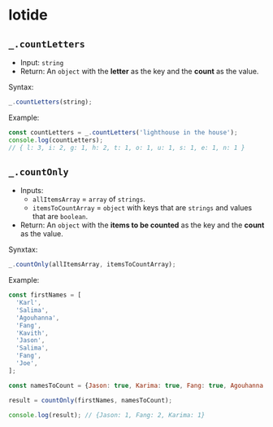 # lotide


## `_.countLetters`
- Input: `string`
- Return: An `object` with the **letter** as the key and the **count** as the value.

Syntax:
```js
_.countLetters(string);
```

Example:
```js
const countLetters = _.countLetters('lighthouse in the house');
console.log(countLetters); 
// { l: 3, i: 2, g: 1, h: 2, t: 1, o: 1, u: 1, s: 1, e: 1, n: 1 }
```

## `_.countOnly`

- Inputs: 
  - `allItemsArray` = `array` of `strings`. 
  - `itemsToCountArray` = `object` with keys that are `strings` and values that are `boolean`.
- Return: An `object` with the **items to be counted** as the key and the **count** as the value.

Synxtax:
```js
_.countOnly(allItemsArray, itemsToCountArray);
```

Example:
```js
const firstNames = [
  'Karl',
  'Salima',
  'Agouhanna',
  'Fang',
  'Kavith',
  'Jason',
  'Salima',
  'Fang',
  'Joe',
];

const namesToCount = {Jason: true, Karima: true, Fang: true, Agouhanna: false};

result = countOnly(firstNames, namesToCount);

console.log(result); // {Jason: 1, Fang: 2, Karima: 1}
```